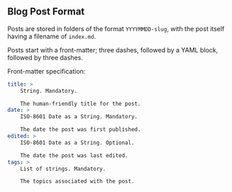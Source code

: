 ## Blog Post Format

Posts are stored in folders of the format `YYYYMMDD-slug`, with the post itself
having a filename of `index.md`.

Posts start with a front-matter; three dashes, followed by a YAML block,
followed by three dashes.

Front-matter specification:

```yaml
title: >
    String. Mandatory.

    The human-friendly title for the post.
date: >
    ISO-8601 Date as a String. Mandatory.

    The date the post was first published.
edited: >
    ISO-8601 Date as a String. Optional.

    The date the post was last edited.
tags: >
    List of strings. Mandatory.

    The topics associated with the post.
```

